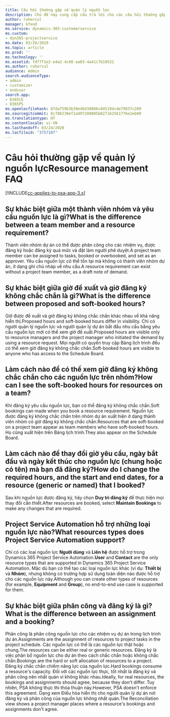 ```yaml
---
title: Câu hỏi thường gặp về quản lý nguồn lực
description: Chủ đề này cung cấp câu trả lời cho các câu hỏi thường gặp về quản lý nguồn lực.
author: ruhercul
manager: kfend
ms.service: dynamics-365-customerservice
ms.custom:
- dyn365-projectservice
ms.date: 03/28/2019
ms.topic: article
ms.prod: ''
ms.technology: ''
ms.assetid: fdf7f1e2-e4a2-4c68-aa03-4a41c7b10531
ms.author: ruhercul
audience: Admin
search.audienceType:
- admin
- customizer
- enduser
search.app:
- D365CE
- D365PS
ms.openlocfilehash: 87da759b3b30ed6d38866c045194cde79837c209
ms.sourcegitcommit: 8c786230ef2a497280885b827162561776e2eb00
ms.translationtype: HT
ms.contentlocale: vi-VN
ms.lasthandoff: 03/24/2020
ms.locfileid: "3757107"
---
```

# <a name="resource-management-faq"></a><span data-ttu-id="d3a51-103">Câu hỏi thường gặp về quản lý nguồn lực</span><span class="sxs-lookup"><span data-stu-id="d3a51-103">Resource management FAQ</span></span>

[!INCLUDE[cc-applies-to-psa-app-3.x](../includes/cc-applies-to-psa-app-3x.md)]

## <a name="what-is-the-difference-between-a-team-member-and-a-resource-requirement"></a><span data-ttu-id="d3a51-104">Sự khác biệt giữa một thành viên nhóm và yêu cầu nguồn lực là gì?</span><span class="sxs-lookup"><span data-stu-id="d3a51-104">What is the difference between a team member and a resource requirement?</span></span>

<span data-ttu-id="d3a51-105">Thành viên nhóm dự án có thể được phân công cho các nhiệm vụ, được đăng ký hoặc đăng ký quá mức và đặt làm người phê duyệt.</span><span class="sxs-lookup"><span data-stu-id="d3a51-105">A project team member can be assigned to tasks, booked or overbooked, and set as an approver.</span></span> <span data-ttu-id="d3a51-106">Yêu cầu nguồn lực có thể tồn tại mà không có thành viên nhóm dự án, ở dạng ghi chú nháp về nhu cầu.</span><span class="sxs-lookup"><span data-stu-id="d3a51-106">A resource requirement can exist without a project team member, as a draft note of demand.</span></span> 

## <a name="what-is-the-difference-between-proposed-and-soft-booked-hours"></a><span data-ttu-id="d3a51-107">Sự khác biệt giữa giờ đề xuất và giờ đăng ký không chắc chắn là gì?</span><span class="sxs-lookup"><span data-stu-id="d3a51-107">What is the difference between proposed and soft-booked hours?</span></span>

<span data-ttu-id="d3a51-108">Giờ được đề xuất và giờ đăng ký không chắc chắn khác nhau về khả năng hiển thị.</span><span class="sxs-lookup"><span data-stu-id="d3a51-108">Proposed hours and soft-booked hours differ in visibility.</span></span> <span data-ttu-id="d3a51-109">Chỉ có người quản lý nguồn lực và người quản lý dự án bắt đầu nhu cầu bằng yêu cầu nguồn lực mới có thể xem giờ đề xuất.</span><span class="sxs-lookup"><span data-stu-id="d3a51-109">Proposed hours are visible only to resource managers and the project manager who initiated the demand by using a resource request.</span></span> <span data-ttu-id="d3a51-110">Mọi người có quyền truy cập Bảng lịch trình đều có thể xem giờ đăng ký không chắc chắn.</span><span class="sxs-lookup"><span data-stu-id="d3a51-110">Soft-booked hours are visible to anyone who has access to the Schedule Board.</span></span>

## <a name="how-can-i-see-the-soft-booked-hours-for-resources-on-a-team"></a><span data-ttu-id="d3a51-111">Làm cách nào để có thể xem giờ đăng ký không chắc chắn cho các nguồn lực trên nhóm?</span><span class="sxs-lookup"><span data-stu-id="d3a51-111">How can I see the soft-booked hours for resources on a team?</span></span>

<span data-ttu-id="d3a51-112">Khi đăng ký yêu cầu nguồn lực, bạn có thể đăng ký không chắc chắn.</span><span class="sxs-lookup"><span data-stu-id="d3a51-112">Soft bookings can made when you book a resource requirement.</span></span> <span data-ttu-id="d3a51-113">Nguồn lực được đăng ký không chắc chắn trên nhóm dự án xuất hiện ở dạng thành viên nhóm có giờ đăng ký không chắc chắn.</span><span class="sxs-lookup"><span data-stu-id="d3a51-113">Resources that are soft-booked on a project team appear as team members who have soft-booked hours.</span></span> <span data-ttu-id="d3a51-114">Họ cũng xuất hiện trên Bảng lịch trình.</span><span class="sxs-lookup"><span data-stu-id="d3a51-114">They also appear on the Schedule Board.</span></span>

## <a name="how-do-i-change-the-required-hours-and-the-start-and-end-dates-for-a-resource-generic-or-named-that-i-booked"></a><span data-ttu-id="d3a51-115">Làm cách nào để thay đổi giờ yêu cầu, ngày bắt đầu và ngày kết thúc cho nguồn lực (chung hoặc có tên) mà bạn đã đăng ký?</span><span class="sxs-lookup"><span data-stu-id="d3a51-115">How do I change the required hours, and the start and end dates, for a resource (generic or named) that I booked?</span></span>

<span data-ttu-id="d3a51-116">Sau khi nguồn lực được đăng ký, hãy chọn **Duy trì đăng ký** để thực hiện mọi thay đổi cần thiết.</span><span class="sxs-lookup"><span data-stu-id="d3a51-116">After resources are booked, select **Maintain Bookings** to make any changes that are required.</span></span>

## <a name="what-resources-types-does-project-service-automation-support"></a><span data-ttu-id="d3a51-117">Project Service Automation hỗ trợ những loại nguồn lực nào?</span><span class="sxs-lookup"><span data-stu-id="d3a51-117">What resources types does Project Service Automation support?</span></span>

<span data-ttu-id="d3a51-118">Chỉ có các loại nguồn lực **Người dùng** và **Liên hệ** được hỗ trợ trong Dynamics 365 Project Service Automation.</span><span class="sxs-lookup"><span data-stu-id="d3a51-118">**User** and **Contact** are the only resource types that are supported in Dynamics 365 Project Service Automation.</span></span> <span data-ttu-id="d3a51-119">Mặc dù bạn có thể tạo các loại nguồn lực khác (ví dụ: **Thiết bị** và **Nhóm**), nhưng không có trường hợp sử dụng toàn diện nào được hỗ trợ cho các nguồn lực này.</span><span class="sxs-lookup"><span data-stu-id="d3a51-119">Although you can create other types of resources (for example, **Equipment** and **Group**), no end-to-end use case is supported for them.</span></span>

## <a name="what-is-the-difference-between-an-assignment-and-a-booking"></a><span data-ttu-id="d3a51-120">Sự khác biệt giữa phân công và đăng ký là gì?</span><span class="sxs-lookup"><span data-stu-id="d3a51-120">What is the difference between an assignment and a booking?</span></span>

<span data-ttu-id="d3a51-121">Phân công là phân công nguồn lực cho các nhiệm vụ dự án trong lịch trình dự án.</span><span class="sxs-lookup"><span data-stu-id="d3a51-121">Assignments are the assignment of resources to project tasks in the project schedule.</span></span> <span data-ttu-id="d3a51-122">Các nguồn lực có thể là các nguồn lực thật hoặc chung.</span><span class="sxs-lookup"><span data-stu-id="d3a51-122">The resources can be either real or generic resources.</span></span> <span data-ttu-id="d3a51-123">Đăng ký là việc phân bổ nguồn lực cho dự án theo cách chắc chắn hoặc không chắc chắn.</span><span class="sxs-lookup"><span data-stu-id="d3a51-123">Bookings are the hard or soft allocation of resources to a project.</span></span> <span data-ttu-id="d3a51-124">Đăng ký chắc chắn chiếm năng lực của nguồn lực.</span><span class="sxs-lookup"><span data-stu-id="d3a51-124">Hard bookings consume a resource's capacity.</span></span> <span data-ttu-id="d3a51-125">Đối với các nguồn lực thực, tốt nhất là đăng ký và phân công nên nhất quán vì không khác nhau.</span><span class="sxs-lookup"><span data-stu-id="d3a51-125">Ideally, for real resources, the bookings and assignments should agree, because they don't differ.</span></span> <span data-ttu-id="d3a51-126">Tuy nhiên, PSA không thực thi thỏa thuận này.</span><span class="sxs-lookup"><span data-stu-id="d3a51-126">However, PSA doesn't enforce this agreement.</span></span> <span data-ttu-id="d3a51-127">Dạng xem Điều hòa hiển thị cho người quản lý dự án nơi đăng ký và phân công của nguồn lực không nhất quán.</span><span class="sxs-lookup"><span data-stu-id="d3a51-127">The Reconciliation view shows a project manager places where a resource's bookings and assignments don't agree.</span></span>
